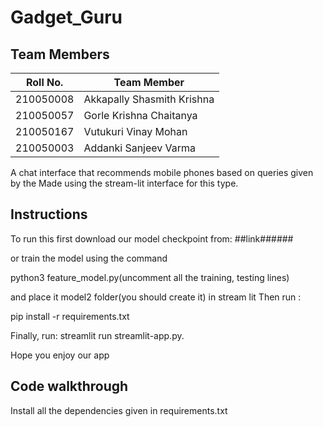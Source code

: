 # Gadget_Guru

## Team Members
|Roll No. | Team Member                  |
|-----|------------------------------|
| 210050008   | Akkapally Shasmith Krishna  |
| 210050057   | Gorle Krishna Chaitanya |
| 210050167 | Vutukuri Vinay Mohan |
| 210050003 | Addanki Sanjeev Varma |

A chat interface that recommends mobile phones based on queries given by the 
Made using the stream-lit interface for this type.

## Instructions
To run this first download our model checkpoint from:
##link######

or 
train the model using the command

python3 feature_model.py(uncomment all the training, testing lines)

and place it model2 folder(you should create it) in stream lit 
Then run :

pip install -r requirements.txt

Finally, run:
streamlit run streamlit-app.py.

Hope you enjoy our app

## Code walkthrough
Install all the dependencies given in requirements.txt
